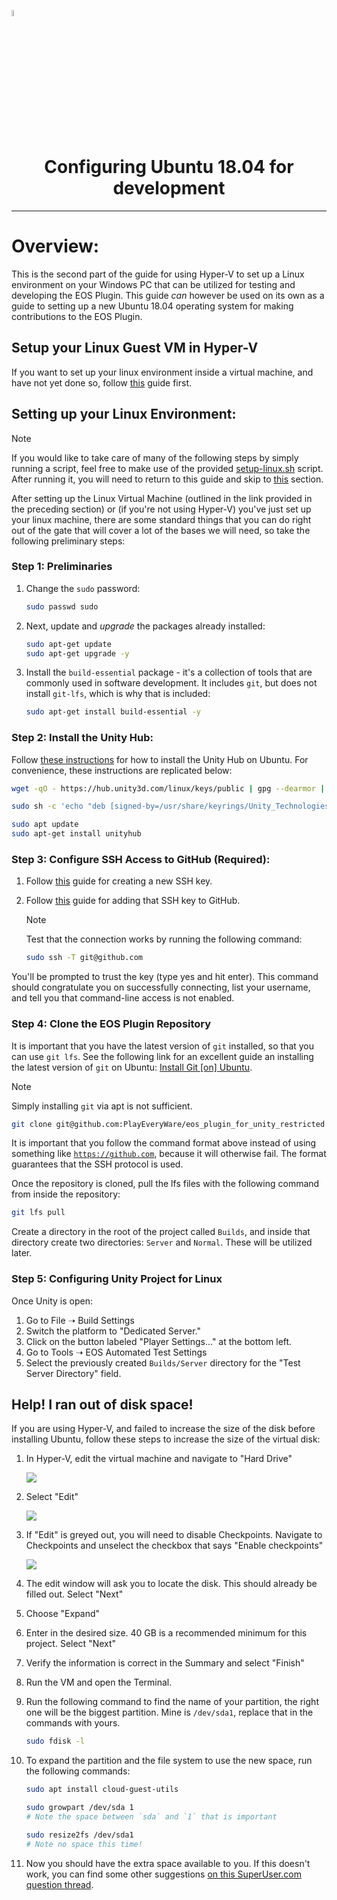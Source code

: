 <a href="/README.md"><img src="/docs/images/PlayEveryWareLogo.gif" alt="README.md" width="5%"/></a>

# <div align="center">Configuring Ubuntu 18.04 for development</div>
---

# Overview:

This is the second part of the guide for using Hyper-V to set up a Linux environment on your Windows PC that can be utilized for testing and developing the EOS Plugin. This guide _can_ however be used on its own as a guide to setting up a new Ubuntu 18.04 operating system for making contributions to the EOS Plugin.

## Setup your Linux Guest VM in Hyper-V

If you want to set up your linux environment inside a virtual machine, and have not yet done so, follow [this](/docs/dev_env/HyperV_Linux_Guest_VM.md) guide first.

## Setting up your Linux Environment:

> [!NOTE]
> If you would like to take care of many of the following steps by simply running a script, feel free to make use of the provided [setup-linux.sh](/tools/scripts/setup-linux.sh) script. After running it, you will need to return to this guide and skip to [this](#configure-ssh-access-to-github-required) section.

After setting up the Linux Virtual Machine (outlined in the link provided in the preceding section) or (if you're not using Hyper-V) you've just set up your linux machine, there are some standard things that you can do right out of the gate that will cover a lot of the bases we will need, so take the following preliminary steps:

### Step 1: Preliminaries

1. Change the `sudo` password:

    ```bash
    sudo passwd sudo
    ```

2. Next, update and _upgrade_ the packages already installed:

    ```bash
    sudo apt-get update
    sudo apt-get upgrade -y
    ```

3. Install the `build-essential` package - it's a collection of tools that are commonly used in software development. It includes `git`, but does not install `git-lfs`, which is why that is included:

    ```bash
    sudo apt-get install build-essential -y
    ```

### Step 2: Install the Unity Hub:

Follow [these instructions](https://docs.unity3d.com/hub/manual/InstallHub.html#install-hub-linux) for how to install the Unity Hub on Ubuntu. For convenience, these instructions are replicated below:

```bash
wget -qO - https://hub.unity3d.com/linux/keys/public | gpg --dearmor | sudo tee /usr/share/keyrings/Unity_Technologies_ApS.gpg > /dev/null

sudo sh -c 'echo "deb [signed-by=/usr/share/keyrings/Unity_Technologies_ApS.gpg] https://hub.unity3d.com/linux/repos/deb stable main" > /etc/apt/sources.list.d/unityhub.list'

sudo apt update
sudo apt-get install unityhub
```

### Step 3: Configure SSH Access to GitHub (Required):

1. Follow [this](https://docs.github.com/en/authentication/connecting-to-github-with-ssh/generating-a-new-ssh-key-and-adding-it-to-the-ssh-agent) guide for creating a new SSH key.

2. Follow [this](https://docs.github.com/en/authentication/connecting-to-github-with-ssh/adding-a-new-ssh-key-to-your-github-account) guide for adding that SSH key to GitHub.

    > [!NOTE]
    > Test that the connection works by running the following command:
    >
    > ```bash
    > sudo ssh -T git@github.com 
    > ```

You'll be prompted to trust the key (type yes and hit enter). This command should congratulate you on successfully connecting, list your username, and tell you that command-line access is not enabled.

### Step 4: Clone the EOS Plugin Repository

It is important that you have the latest version of `git` installed, so that you can use `git lfs`. See the following link for an excellent guide an installing the latest version of `git` on Ubuntu: [Install Git [on] Ubuntu](https://itsfoss.com/install-git-ubuntu/).

> [!NOTE]
> Simply installing `git` via apt is not sufficient.

```bash
git clone git@github.com:PlayEveryWare/eos_plugin_for_unity_restricted
```

It is important that you follow the command format above instead of using something like [`https://github.com`](https://github.com), because it will otherwise fail. The format guarantees that the SSH protocol is used.

Once the repository is cloned, pull the lfs files with the following command from inside the repository:

```bash
git lfs pull
```

Create a directory in the root of the project called `Builds`, and inside that directory create two directories: `Server` and `Normal`. These will be utilized later.

### Step 5: Configuring Unity Project for Linux

Once Unity is open:

1. Go to File ➝ Build Settings
2. Switch the platform to "Dedicated Server."
3. Click on the button labeled "Player Settings..." at the bottom left.
4. Go to Tools ➝ EOS Automated Test Settings
5. Select the previously created `Builds/Server` directory for the "Test Server Directory" field.

## Help! I ran out of disk space!

If you are using Hyper-V, and failed to increase the size of the disk before installing Ubuntu, follow these steps to increase the size of the virtual disk:

1. In Hyper-V, edit the virtual machine and navigate to "Hard Drive"
    
    ![](/docs/images/ubuntu_dev_env/vm-settings.png)

2. Select "Edit"

    ![](/docs/images/ubuntu_dev_env/edit-disk.png)

1. If "Edit" is greyed out, you will need to disable Checkpoints. Navigate to Checkpoints and unselect the checkbox that says "Enable checkpoints"

    ![](/docs/images/ubuntu_dev_env/disable-checkpoints.png)

3. The edit window will ask you to locate the disk. This should already be filled out. Select "Next"
4. Choose "Expand"
5. Enter in the desired size. 40 GB is a recommended minimum for this project. Select "Next"
6. Verify the information is correct in the Summary and select "Finish"
7. Run the VM and open the Terminal. 
8. Run the following command to find the name of your partition, the right one will be the biggest partition. Mine is `/dev/sda1`, replace that in the commands with yours.

    ```bash
    sudo fdisk -l
    ```

9. To expand the partition and the file system to use the new space, run the following commands:

    ```bash
    sudo apt install cloud-guest-utils

    sudo growpart /dev/sda 1
    # Note the space between `sda` and `1` that is important

    sudo resize2fs /dev/sda1
    # Note no space this time!
    ```

10. Now you should have the extra space available to you. If this doesn't work, you can find some other suggestions [on this SuperUser.com question thread](https://superuser.com/questions/1716141/how-to-expand-ubuntu-20-04-lts-filesystem-volume-on-hyper-v).
